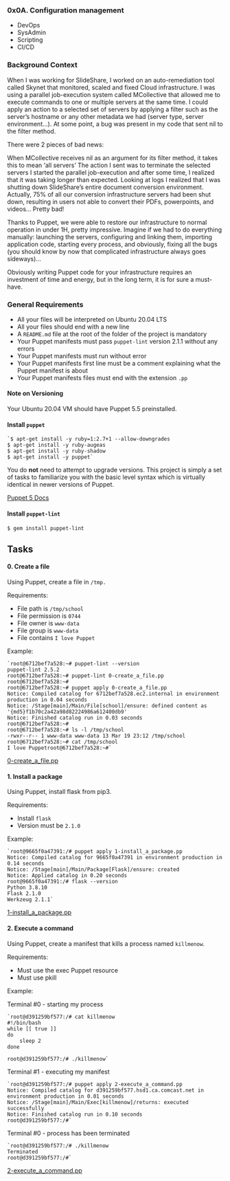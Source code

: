 ### 0x0A. Configuration management
*   DevOps
*   SysAdmin
*   Scripting
*   CI/CD

### Background Context


When I was working for SlideShare, I worked on an auto-remediation tool called Skynet that monitored, scaled and fixed Cloud infrastructure. I was using a parallel job-execution system called MCollective that allowed me to execute commands to one or multiple servers at the same time. I could apply an action to a selected set of servers by applying a filter such as the server’s hostname or any other metadata we had (server type, server environment…). At some point, a bug was present in my code that sent nil to the filter method.

There were 2 pieces of bad news:

When MCollective receives nil as an argument for its filter method, it takes this to mean ‘all servers’
The action I sent was to terminate the selected servers
I started the parallel job-execution and after some time, I realized that it was taking longer than expected. Looking at logs I realized that I was shutting down SlideShare’s entire document conversion environment. Actually, 75% of all our conversion infrastructure servers had been shut down, resulting in users not able to convert their PDFs, powerpoints, and videos… Pretty bad!

Thanks to Puppet, we were able to restore our infrastructure to normal operation in under 1H, pretty impressive. Imagine if we had to do everything manually: launching the servers, configuring and linking them, importing application code, starting every process, and obviously, fixing all the bugs (you should know by now that complicated infrastructure always goes sideways)…

Obviously writing Puppet code for your infrastructure requires an investment of time and energy, but in the long term, it is for sure a must-have.

### General Requirements

*   All your files will be interpreted on Ubuntu 20.04 LTS
*   All your files should end with a new line
*   A `README.md` file at the root of the folder of the project is mandatory
*   Your Puppet manifests must pass `puppet-lint` version 2.1.1 without any errors
*   Your Puppet manifests must run without error
*   Your Puppet manifests first line must be a comment explaining what the Puppet manifest is about
*   Your Puppet manifests files must end with the extension `.pp`

#### Note on Versioning
Your Ubuntu 20.04 VM should have Puppet 5.5 preinstalled.

#### Install `puppet`
    `$ apt-get install -y ruby=1:2.7+1 --allow-downgrades
    $ apt-get install -y ruby-augeas
    $ apt-get install -y ruby-shadow
    $ apt-get install -y puppet`

You do <strong>not</strong> need to attempt to upgrade versions. This project is simply a set of tasks to familiarize you with the basic level syntax which is virtually identical in newer versions of Puppet.

[Puppet 5 Docs](https://www.puppet.com/docs/puppet/5.5/puppet_index.html)

#### Install `puppet-lint`
`$ gem install puppet-lint`


## Tasks

#### 0. Create a file

Using Puppet, create a file in `/tmp.`

Requirements:

*   File path is `/tmp/school`
*   File permission is `0744`
*   File owner is `www-data`
*   File group is `www-data`
*   File contains `I love Puppet`

Example:

    `root@6712bef7a528:~# puppet-lint --version
    puppet-lint 2.5.2
    root@6712bef7a528:~# puppet-lint 0-create_a_file.pp
    root@6712bef7a528:~# 
    root@6712bef7a528:~# puppet apply 0-create_a_file.pp
    Notice: Compiled catalog for 6712bef7a528.ec2.internal in environment production in 0.04 seconds
    Notice: /Stage[main]/Main/File[school]/ensure: defined content as '{md5}f1b70c2a42a98d82224986a612400db9'
    Notice: Finished catalog run in 0.03 seconds
    root@6712bef7a528:~#
    root@6712bef7a528:~# ls -l /tmp/school
    -rwxr--r-- 1 www-data www-data 13 Mar 19 23:12 /tmp/school
    root@6712bef7a528:~# cat /tmp/school
    I love Puppetroot@6712bef7a528:~#`

[0-create_a_file.pp](/0x0A-configuration_management/0-create_a_file.pp)

#### 1. Install a package

Using Puppet, install flask from pip3.

Requirements:

*   Install `flask`
*   Version must be `2.1.0`

Example:

    `root@9665f0a47391:/# puppet apply 1-install_a_package.pp
    Notice: Compiled catalog for 9665f0a47391 in environment production in 0.14 seconds
    Notice: /Stage[main]/Main/Package[Flask]/ensure: created
    Notice: Applied catalog in 0.20 seconds
    root@9665f0a47391:/# flask --version
    Python 3.8.10
    Flask 2.1.0
    Werkzeug 2.1.1`

[1-install_a_package.pp](/0x0A-configuration_management/1-install_a_package.pp)


#### 2. Execute a command

Using Puppet, create a manifest that kills a process named `killmenow`.

Requirements:

*   Must use the exec Puppet resource
*   Must use pkill

Example:

Terminal #0 - starting my process

    `root@d391259bf577:/# cat killmenow
    #!/bin/bash
    while [[ true ]]
    do
        sleep 2
    done

    root@d391259bf577:/# ./killmenow`

Terminal #1 - executing my manifest

    `root@d391259bf577:/# puppet apply 2-execute_a_command.pp
    Notice: Compiled catalog for d391259bf577.hsd1.ca.comcast.net in environment production in 0.01 seconds
    Notice: /Stage[main]/Main/Exec[killmenow]/returns: executed successfully
    Notice: Finished catalog run in 0.10 seconds
    root@d391259bf577:/#` 

Terminal #0 - process has been terminated

    `root@d391259bf577:/# ./killmenow
    Terminated
    root@d391259bf577:/#`

[2-execute_a_command.pp](/0x0A-configuration_management/2-execute_a_command.pp)

